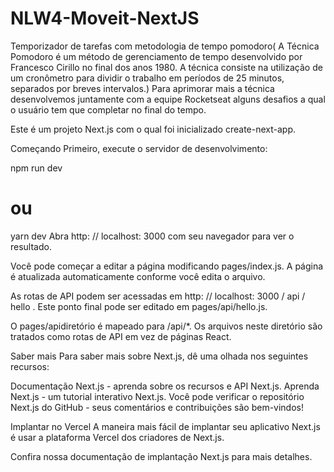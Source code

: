 # NLW4-Moveit-NextJS
Temporizador de  tarefas com metodologia  de tempo pomodoro( A Técnica Pomodoro é um método de gerenciamento de tempo desenvolvido por Francesco Cirillo no final dos anos 1980. A técnica consiste na utilização de um cronômetro para dividir o trabalho em períodos de 25 minutos, separados por breves intervalos.) Para aprimorar mais a técnica  desenvolvemos juntamente com a equipe Rocketseat alguns desafios a qual o usuário tem que completar no final do tempo.

Este é um projeto Next.js com o qual foi inicializado create-next-app.

Começando
Primeiro, execute o servidor de desenvolvimento:

npm run dev
 # ou 
yarn dev
Abra http: // localhost: 3000 com seu navegador para ver o resultado.

Você pode começar a editar a página modificando pages/index.js. A página é atualizada automaticamente conforme você edita o arquivo.

As rotas de API podem ser acessadas em http: // localhost: 3000 / api / hello . Este ponto final pode ser editado em pages/api/hello.js.

O pages/apidiretório é mapeado para /api/*. Os arquivos neste diretório são tratados como rotas de API em vez de páginas React.

Saber mais
Para saber mais sobre Next.js, dê uma olhada nos seguintes recursos:

Documentação Next.js - aprenda sobre os recursos e API Next.js.
Aprenda Next.js - um tutorial interativo Next.js.
Você pode verificar o repositório Next.js do GitHub - seus comentários e contribuições são bem-vindos!

Implantar no Vercel
A maneira mais fácil de implantar seu aplicativo Next.js é usar a plataforma Vercel dos criadores de Next.js.

Confira nossa documentação de implantação Next.js para mais detalhes.

